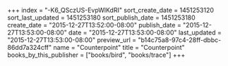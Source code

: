 +++
index = "-K6_QSczUS-EvpWlKdRI"
sort_create_date = 1451253120
sort_last_updated = 1451253180
sort_publish_date = 1451253180
create_date = "2015-12-27T13:52:00-08:00"
publish_date = "2015-12-27T13:53:00-08:00"
date = "2015-12-27T13:53:00-08:00"
last_updated = "2015-12-27T13:53:00-08:00"
preview_url = "b14c75a8-97c4-28ff-dbbc-86dd7a324cff"
name = "Counterpoint"
title = "Counterpoint"
books_by_this_publisher = ["books/bird", "books/trace"]
+++
